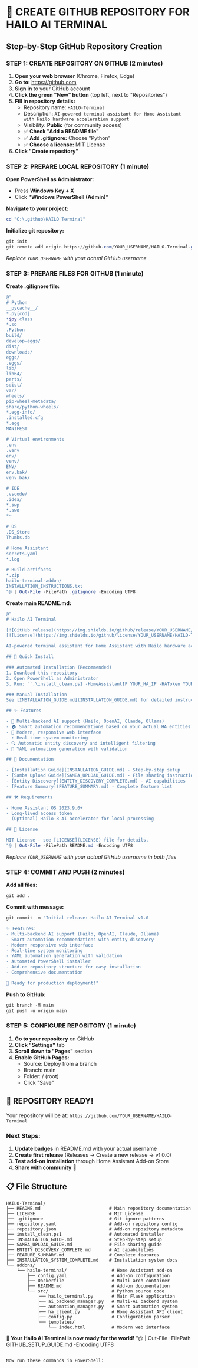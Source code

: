 # 🚀 CREATE GITHUB REPOSITORY FOR HAILO AI TERMINAL

## Step-by-Step GitHub Repository Creation

### STEP 1: CREATE REPOSITORY ON GITHUB (2 minutes)

1. **Open your web browser** (Chrome, Firefox, Edge)
2. **Go to:** https://github.com
3. **Sign in** to your GitHub account
4. **Click the green "New" button** (top left, next to "Repositories")
5. **Fill in repository details:**
   - Repository name: `HAILO-Terminal`
   - Description: `AI-powered terminal assistant for Home Assistant with Hailo hardware acceleration support`
   - Visibility: **Public** (for community access)
   - ✅ **Check "Add a README file"**
   - ✅ **Add .gitignore:** Choose "Python"
   - ✅ **Choose a license:** MIT License
6. **Click "Create repository"**

### STEP 2: PREPARE LOCAL REPOSITORY (1 minute)

**Open PowerShell as Administrator:**
- Press **Windows Key + X**
- Click **"Windows PowerShell (Admin)"**

**Navigate to your project:**
```powershell
cd "C:\.github\HAILO Terminal"
```

**Initialize git repository:**
```powershell
git init
git remote add origin https://github.com/YOUR_USERNAME/HAILO-Terminal.git
```
*Replace `YOUR_USERNAME` with your actual GitHub username*

### STEP 3: PREPARE FILES FOR GITHUB (1 minute)

**Create .gitignore file:**
```powershell
@"
# Python
__pycache__/
*.py[cod]
*$py.class
*.so
.Python
build/
develop-eggs/
dist/
downloads/
eggs/
.eggs/
lib/
lib64/
parts/
sdist/
var/
wheels/
pip-wheel-metadata/
share/python-wheels/
*.egg-info/
.installed.cfg
*.egg
MANIFEST

# Virtual environments
.env
.venv
env/
venv/
ENV/
env.bak/
venv.bak/

# IDE
.vscode/
.idea/
*.swp
*.swo
*~

# OS
.DS_Store
Thumbs.db

# Home Assistant
secrets.yaml
*.log

# Build artifacts
*.zip
hailo-terminal-addon/
INSTALLATION_INSTRUCTIONS.txt
"@ | Out-File -FilePath .gitignore -Encoding UTF8
```

**Create main README.md:**
```powershell
@"
# Hailo AI Terminal

[![GitHub release](https://img.shields.io/github/release/YOUR_USERNAME/HAILO-Terminal.svg)](https://github.com/YOUR_USERNAME/HAILO-Terminal/releases)
[![License](https://img.shields.io/github/license/YOUR_USERNAME/HAILO-Terminal.svg)](LICENSE)

AI-powered terminal assistant for Home Assistant with Hailo hardware acceleration support.

## 🚀 Quick Install

### Automated Installation (Recommended)
1. Download this repository
2. Open PowerShell as Administrator
3. Run: ``.\install_clean.ps1 -HomeAssistantIP YOUR_HA_IP -HAToken YOUR_TOKEN``

### Manual Installation
See [INSTALLATION_GUIDE.md](INSTALLATION_GUIDE.md) for detailed instructions.

## ✨ Features

- 🤖 Multi-backend AI support (Hailo, OpenAI, Claude, Ollama)
- 🏠 Smart automation recommendations based on your actual HA entities
- 🎨 Modern, responsive web interface
- ⚡ Real-time system monitoring
- 🔍 Automatic entity discovery and intelligent filtering
- 📝 YAML automation generation with validation

## 📖 Documentation

- [Installation Guide](INSTALLATION_GUIDE.md) - Step-by-step setup
- [Samba Upload Guide](SAMBA_UPLOAD_GUIDE.md) - File sharing instructions
- [Entity Discovery](ENTITY_DISCOVERY_COMPLETE.md) - AI capabilities
- [Feature Summary](FEATURE_SUMMARY.md) - Complete feature list

## 🛠️ Requirements

- Home Assistant OS 2023.9.0+
- Long-lived access token
- (Optional) Hailo-8 AI accelerator for local processing

## 📝 License

MIT License - see [LICENSE](LICENSE) file for details.
"@ | Out-File -FilePath README.md -Encoding UTF8
```

*Replace `YOUR_USERNAME` with your actual GitHub username in both files*

### STEP 4: COMMIT AND PUSH (2 minutes)

**Add all files:**
```powershell
git add .
```

**Commit with message:**
```powershell
git commit -m "Initial release: Hailo AI Terminal v1.0

✨ Features:
- Multi-backend AI support (Hailo, OpenAI, Claude, Ollama)
- Smart automation recommendations with entity discovery
- Modern responsive web interface
- Real-time system monitoring
- YAML automation generation with validation
- Automated PowerShell installer
- Add-on repository structure for easy installation
- Comprehensive documentation

🚀 Ready for production deployment!"
```

**Push to GitHub:**
```powershell
git branch -M main
git push -u origin main
```

### STEP 5: CONFIGURE REPOSITORY (1 minute)

1. **Go to your repository** on GitHub
2. **Click "Settings"** tab
3. **Scroll down to "Pages"** section
4. **Enable GitHub Pages:**
   - Source: Deploy from a branch
   - Branch: main
   - Folder: / (root)
   - Click "Save"

## 🎉 REPOSITORY READY!

Your repository will be at: `https://github.com/YOUR_USERNAME/HAILO-Terminal`

### Next Steps:
1. **Update badges** in README.md with your actual username
2. **Create first release** (Releases → Create a new release → v1.0.0)
3. **Test add-on installation** through Home Assistant Add-on Store
4. **Share with community** 🚀

## 📋 File Structure

```
HAILO-Terminal/
├── README.md                          # Main repository documentation
├── LICENSE                            # MIT License
├── .gitignore                         # Git ignore patterns
├── repository.yaml                    # Add-on repository config
├── repository.json                    # Add-on repository metadata
├── install_clean.ps1                  # Automated installer
├── INSTALLATION_GUIDE.md              # Step-by-step setup
├── SAMBA_UPLOAD_GUIDE.md              # File sharing guide
├── ENTITY_DISCOVERY_COMPLETE.md       # AI capabilities
├── FEATURE_SUMMARY.md                 # Complete features
├── INSTALLATION_SYSTEM_COMPLETE.md    # Installation system docs
└── addons/
    └── hailo-terminal/                 # Home Assistant add-on
        ├── config.yaml                 # Add-on configuration
        ├── Dockerfile                  # Multi-arch container
        ├── README.md                   # Add-on documentation  
        └── src/                        # Python source code
            ├── hailo_terminal.py       # Main Flask application
            ├── ai_backend_manager.py   # Multi-AI backend system
            ├── automation_manager.py   # Smart automation system
            ├── ha_client.py            # Home Assistant API client
            ├── config.py               # Configuration parser
            └── templates/
                └── index.html          # Modern web interface
```

**🚀 Your Hailo AI Terminal is now ready for the world!**
"@ | Out-File -FilePath GITHUB_SETUP_GUIDE.md -Encoding UTF8
```

Now run these commands in PowerShell: